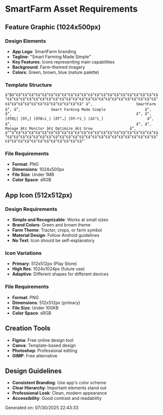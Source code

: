 ﻿# SmartFarm Asset Requirements

## Feature Graphic (1024x500px)

### Design Elements
- **App Logo**: SmartFarm branding
- **Tagline**: "Smart Farming Made Simple"
- **Key Features**: Icons representing main capabilities
- **Background**: Farm-themed imagery
- **Colors**: Green, brown, blue (nature palette)

### Template Structure
`
â”Œâ”€â”€â”€â”€â”€â”€â”€â”€â”€â”€â”€â”€â”€â”€â”€â”€â”€â”€â”€â”€â”€â”€â”€â”€â”€â”€â”€â”€â”€â”€â”€â”€â”€â”€â”€â”€â”€â”€â”€â”€â”€â”€â”€â”€â”€â”€â”€â”€â”€â”€â”€â”€â”€â”€â”€â”€â”€â”
â”‚                    SmartFarm                            â”‚
â”‚              Smart Farming Made Simple                  â”‚
â”‚                                                         â”‚
â”‚  [ðŸŒ¾] [ðŸ„] [ðŸŒ¤ï¸] [ðŸ“…] [ðŸ—ºï¸] [âš™ï¸]                    â”‚
â”‚                                                         â”‚
â”‚     Manage â€¢ Monitor â€¢ Optimize â€¢ Grow                 â”‚
â””â”€â”€â”€â”€â”€â”€â”€â”€â”€â”€â”€â”€â”€â”€â”€â”€â”€â”€â”€â”€â”€â”€â”€â”€â”€â”€â”€â”€â”€â”€â”€â”€â”€â”€â”€â”€â”€â”€â”€â”€â”€â”€â”€â”€â”€â”€â”€â”€â”€â”€â”€â”€â”€â”€â”€â”€â”€â”˜
`

### File Requirements
- **Format**: PNG
- **Dimensions**: 1024x500px
- **File Size**: Under 1MB
- **Color Space**: sRGB

## App Icon (512x512px)

### Design Requirements
- **Simple and Recognizable**: Works at small sizes
- **Brand Colors**: Green and brown theme
- **Farm Theme**: Tractor, crops, or farm symbol
- **Material Design**: Follow Android guidelines
- **No Text**: Icon should be self-explanatory

### Icon Variations
- **Primary**: 512x512px (Play Store)
- **High Res**: 1024x1024px (future use)
- **Adaptive**: Different shapes for different devices

### File Requirements
- **Format**: PNG
- **Dimensions**: 512x512px (primary)
- **File Size**: Under 100KB
- **Color Space**: sRGB

## Creation Tools
- **Figma**: Free online design tool
- **Canva**: Template-based design
- **Photoshop**: Professional editing
- **GIMP**: Free alternative

## Design Guidelines
- **Consistent Branding**: Use app's color scheme
- **Clear Hierarchy**: Important elements stand out
- **Professional Look**: Clean, modern appearance
- **Accessibility**: Good contrast and readability

Generated on: 07/30/2025 22:43:33
